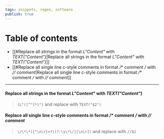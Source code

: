```yaml
---
tags: snippets, regex, software
publish: true
---
```


# Table of contents 

- [[#Replace all strings in the format *L"Content"* with *TEXT("Content")*|Replace all strings in the format *L"Content"* with *TEXT("Content")*]]
- [[#Replace all single line c-style comments in format */** comment */* with *// comment*|Replace all single line c-style comments in format */** comment */* with *// comment*]]

---

#### Replace all strings in the format *L"Content"* with *TEXT("Content")*
> `(L"([^"]*)")` and replace with `TEXT("$2")`

#### Replace all single line c-style comments in format */** comment */* with *// comment*
> `\/\*\*([^\n\r]+?)(?:\s\*\/|[\n\r])` and replace with `//$1`